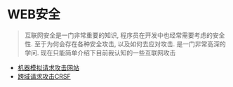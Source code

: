 # WEB安全

> 互联网安全是一门非常重要的知识, 程序员在开发中也经常需要考虑的安全性. 至于为何会存在各种安全攻击, 以及如何去应对攻击. 是一门非常高深的学问. 现在只能简单介绍下目前我认知的一些互联网攻击

* [机器模拟请求攻击网站](/web/security/1.1.md)
* [跨域请求攻击CRSF](/web/security/1.2.md)



